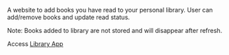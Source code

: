 A website to add books you have read to your personal library.
User can add/remove books and update read status.

Note: Books added to library are not stored and will disappear after refresh.

Access <a href="https://gohan61.github.io/Library-project/">Library App</a>
